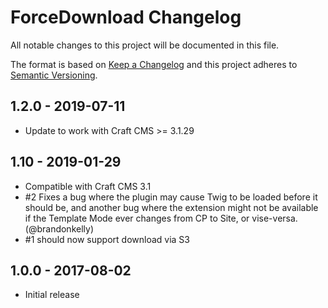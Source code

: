 # ForceDownload Changelog

All notable changes to this project will be documented in this file.

The format is based on [Keep a Changelog](http://keepachangelog.com/) and this project adheres to [Semantic Versioning](http://semver.org/).

## 1.2.0 - 2019-07-11
- Update to work with Craft CMS >= 3.1.29

## 1.10 - 2019-01-29
- Compatible with Craft CMS 3.1
- #2 Fixes a bug where the plugin may cause Twig to be loaded before it should be, and another bug where the extension might not be available if the Template Mode ever changes from CP to Site, or vise-versa. (@brandonkelly)
- #1 should now support download via S3

## 1.0.0 - 2017-08-02
- Initial release
